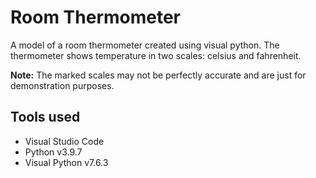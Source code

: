 # Room Thermometer

A model of a room thermometer created using visual python. The thermometer shows temperature in two scales: celsius and fahrenheit.

**Note:** The marked scales may not be perfectly accurate and are just for demonstration purposes.

## Tools used

- Visual Studio Code
- Python v3.9.7
- Visual Python v7.6.3